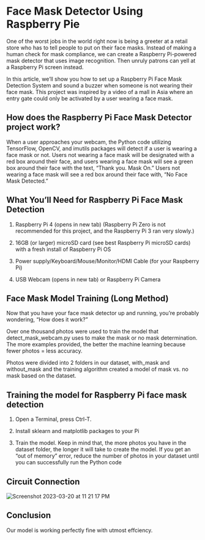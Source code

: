 # Face Mask Detector Using Raspberry Pie


One of the worst jobs in the world right now is being a greeter at a retail store who has to tell people to put on their face masks. Instead of making a human check for mask compliance, we can create a Raspberry Pi-powered mask detector that uses image recognition. Then unruly patrons can yell at a Raspberry Pi screen instead. 

In this article, we’ll show you how to set up a Raspberry Pi Face Mask Detection System and sound a buzzer when someone is not wearing their face mask. This project was inspired by a video of a mall in Asia where an entry gate could only be activated by a user wearing a face mask. 

## How does the Raspberry Pi Face Mask Detector project work? 

When a user approaches your webcam, the Python code utilizing TensorFlow, OpenCV, and imutils packages will detect if a user is wearing a face mask or not. Users not wearing a face mask will be designated with a red box around their face, and users wearing a face mask will see a green box around their face with the text, “Thank you. Mask On.” Users not wearing a face mask will see a red box around their face with, “No Face Mask Detected.” 

## What You’ll Need for Raspberry Pi Face Mask Detection 

1. Raspberry Pi 4 (opens in new tab) (Raspberry Pi Zero is not recommended for this project, and the Raspberry Pi 3 ran very slowly.)

2. 16GB (or larger) microSD card (see best Raspberry Pi microSD cards) with a fresh install of Raspberry Pi OS

3. Power supply/Keyboard/Mouse/Monitor/HDMI Cable (for your Raspberry Pi)

4. USB Webcam (opens in new tab) or Raspberry Pi Camera

## Face Mask Model Training (Long Method) 

Now that you have your face mask detector up and running, you’re probably wondering, “How does it work?”

Over one thousand photos were used to train the model that detect_mask_webcam.py uses to make the mask or no mask determination. The more examples provided, the better the machine learning because fewer photos = less accuracy. 

Photos were divided into 2 folders in our dataset, with_mask and without_mask and the training algorithm created a model of mask vs. no mask based on the dataset.

## Training the model for Raspberry Pi face mask detection

1. Open a Terminal, press Ctrl-T.

2. Install sklearn and matplotlib packages to your Pi

3. Train the model. Keep in mind that, the more photos you have in the dataset folder, the longer it will take to create the model. If you get an “out of memory” error, reduce the number of photos in your dataset until you can successfully run the Python code

## Circuit Connection

![Screenshot 2023-03-20 at 11 21 17 PM](https://user-images.githubusercontent.com/103669722/226425152-bed5423c-984f-4cfd-82a5-9517daf96ea4.png)

## Conclusion

Our model is working perfectly fine with utmost effciency.

